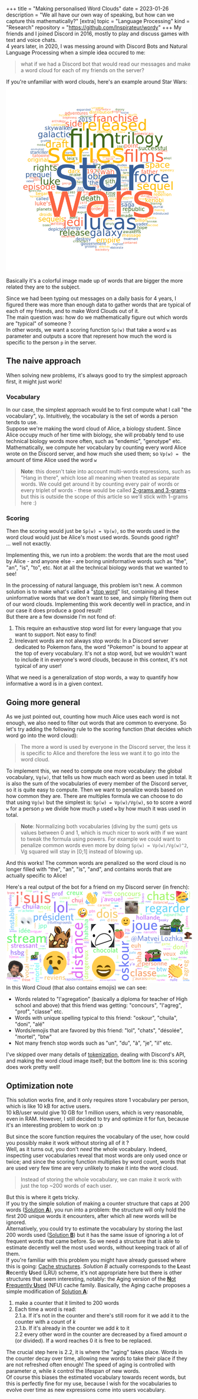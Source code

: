 +++
title = "Making personalised Word Clouds"
date = 2023-01-26
description = "We all have our own way of speaking, but how can we capture this mathematically?"
[extra]
topic = "Language Processing"
kind = "Research"
repository = "https://github.com/Inspirateur/wordy"
+++
My friends and I joined Discord in 2016, mostly to play and discuss games with text and voice chats.  
4 years later, in 2020, I was messing around with Discord Bots and Natural Language Processing when a simple idea occured to me: 
> what if we had a Discord bot that would read our messages and make a word cloud for each of my friends on the server?

If you're unfamiliar with word clouds, here's an example around Star Wars:   
![Star Wars Word Cloud](word_cloud_example.png)

Basically it's a colorful image made up of words that are bigger the more related they are to the subject.

Since we had been typing out messages on a daily basis for 4 years, I figured there was more than enough data to gather words that are typical of each of my friends, and to make Word Clouds out of it.  
The main question was: how do we mathematically figure out which words are "typical" of someone ?  
In other words, we want a scoring function `Sp(w)` that take a word `w` as parameter and outputs a score that represent how much the word is specific to the person `p` in the server.  

## The naive approach
When solving new problems, it's always good to try the simplest approach first, it might just work!

### Vocabulary
In our case, the simplest approach would be to first compute what I call "the vocabulary", `Vp`. Intuitively, the vocabulary is the set of words a person tends to use.  
Suppose we're making the word cloud of Alice, a biology student. Since Alice occupy much of her time with biology, she will probably tend to use technical biology words more often, such as "endemic", "genotype" etc.  
Mathematically, we compute her vocabulary by counting every word Alice wrote on the Discord server, and how much she used them; so `Vp(w) = ` the amount of time Alice used the word `w` 

> **Note**: this doesn't take into account multi-words expressions, such as "Hang in there", which lose all meaning when treated as separate words. 
We could get around it by counting every pair of words or every triplet of words - these would be called [2-grams and 3-grams](https://en.wikipedia.org/wiki/N-gram) - but this is outside the scope of this article so we'll stick with 1-grams here :)

### Scoring
Then the scoring would just be `Sp(w) = Vp(w)`, so the words used in the word cloud would just be Alice's most used words. Sounds good right?  
... well not exactly.

Implementing this, we run into a problem: the words that are the most used by Alice - and anyone else - are boring uninformative words such as "the", "an", "is", "to", etc. 
Not at all the technical biology words that we wanted to see!

In the processing of natural language, this problem isn't new. A common solution is to make what's called a "[stop word](https://en.wikipedia.org/wiki/Stop_word)" list, containing all these uninformative words that we don't want to see, and simply filtering them out of our word clouds. Implementing this work decently well in practice, and in our case it does produce a good result!  
But there are a few downside I'm not fond of:
  1. This require an exhaustive stop word list for every language that you want to support. Not easy to find!
  2. Irrelevant words are not always stop words: In a Discord server dedicated to Pokemon fans, the word "Pokemon" is bound to appear at the top of every vocabulary. 
  It's not a stop word, but we wouldn't want to include it in everyone's word clouds, because in this context, it's not typical of any user!

What we need is a generalization of stop words, a way to quantify how informative a word is in a given context.

## Going more general 
As we just pointed out, counting how much Alice uses each word is not enough, we also need to filter out words that are common to everyone. So let's try adding the following rule to the scoring function (that decides which word go into the word cloud):

> The more a word is used by everyone in the Discord server, the less it is specific to Alice and therefore the less we want it to go into the word cloud.

To implement this, we need to compute one more vocabulary: the global vocabulary, `Vg(w)`, that tells us how much each word as been used in total. It is also the sum of the vocabularies of every member of the Discord server, so it is quite easy to compute. Then we want to penalize words based on how common they are. There are multiples formula we can choose to do that using `Vg(w)` but the simplest is: `Sp(w) = Vp(w)/Vg(w)`, so to score a word `w` for a person `p` we divide how much `p` used `w` by how much it was used in total.

> **Note**: Normalizing both vocabularies (diving by the sum) gets us values between 0 and 1, which is much nicer to work with if we want to tweak the formula using powers. For example we could want to penalize common words even more by doing `Sp(w) = Vp(w)/Vg(w)^2`, Vg squared will stay in [0;1] instead of blowing up.

And this works! The common words are penalized so the word cloud is no longer filled with "the", "an", "is", "and", and contains words that are actually specific to Alice!

Here's a real output of the bot for a friend on my Discord server (in french):  
![real_world_wc](phyette_word_cloud.png)  
In this Word Cloud (that also contains emojis) we can see:
- Words related to "l'agregation" (basically a diploma for teacher of High school and above) that this friend was getting: "concours", "l'agreg", "prof", "classe" etc.
- Words with unique spelling typical to this friend: "oskour", "chuila", "doni", "alé"
- Words/emojis that are favored by this friend: "lol", "chats", "désolée", "mortel", "btw"
- Not many french stop words such as "un", "du", "à", "je", "il" etc.

I've skipped over many details of [tokenization](https://en.wikipedia.org/wiki/Lexical_analysis#Tokenization), dealing with Discord's API, and making the word cloud image itself; but the bottom line is: this scoring does work pretty well!

## Optimization note
This solution works fine, and it only requires store 1 vocabulary per person, which is like 10 kB for active users.  
10 kB/user would give 10 GB for 1 million users, which is very reasonable, even in RAM. However, I still decided to try and optimize it for fun, because it's an interesting problem to work on :p

But since the score function requires the vocabulary of the user, how could you possibly make it work without storing all of it ?  
Well, as it turns out, you don't *need* the whole vocabulary. Indeed, inspecting user vocabularies reveal that most words are only used once or twice; and since the scoring function multiplies by word count, words that are used very few time are very unlikely to make it into the word cloud. 

> Instead of storing the whole vocabulary, we can make it work with just the top ~200 words of each user.

But this is where it gets tricky.  
If you try the simple solution of making a counter structure that caps at 200 words (<u>Solution **A**</u>), you run into a problem: the structure will only hold the first 200 unique words it encounters, after which all new words will be ignored.  
Alternatively, you could try to estimate the vocabulary by storing the last 200 words used (<u>Solution **B**</u>) but it has the same issue of ignoring a lot of frequent words that came before. So we need a structure that is able to estimate decently well the most used words, without keeping track of all of them.  
If you're familiar with this problem you might have already guessed where this is going: [Cache structures](https://en.wikipedia.org/wiki/Cache_replacement_policies). *Solution B* actually corresponds to the **L**east **R**ecently **U**sed (LRU) scheme, it's not appropriate here but there is other structures that seem interesting, notably: the Aging version of the [**N**ot **F**requently **U**sed](https://en.wikipedia.org/wiki/Page_replacement_algorithm#Not_frequently_used) (NFU) cache family. 
Basically, the Aging cache proposes a simple modification of <u>Solution **A**</u>: 
1. make a counter that it limited to 200 words
2. Each time a word is read:  
    2.1.a. If it's not in the counter and there's still room for it we add it to the counter with a count of *k*  
    2.1.b. If it's already in the counter we add *k* to it  
    2.2 every other word in the counter are decreased by a fixed amount *a* (or divided). If a word reaches 0 it is free to be replaced.  

The crucial step here is 2.2, it is where the "aging" takes place. Words in the counter decay over time, allowing new words to take their place if they are not refreshed often enough! The speed of aging is controlled with parameter *a*, while *k* control the lifespan of new words.  
Of course this biases the estimated vocabulary towards recent words, but this is perfectly fine for my use, because I wish for the vocabularies to evolve over time as new expressions come into users vocabulary.